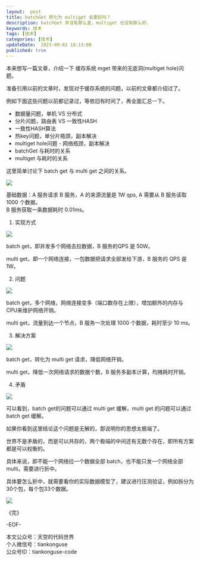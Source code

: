 ```yaml
---   
layout:  post  
title: batchGet 转化为 multiget 会更好吗？   
description: batchGet 并没有那么差，multiget 也没有那么好。  
keywords: 技术  
tags: [技术]    
categories: [技术]  
updateDate:  2023-09-02 18:13:00  
published: true  
---  
```



本来想写一篇文章，介绍一下 缓存系统 mget 带来的无底洞(multiget hole)问题。  

准备引用以前的文章时，发现对于缓存系统的问题，以前的文章都介绍过了。  


例如下面这些问题以前都记录过，等依旧有时间了，再全面汇总一下。  


- 数据量问题，单机 VS 分布式  
- 分片问题，路由表 VS 一致性HASH  
- 一致性HASH算法  
- 热key问题，单分片瓶颈，副本解决  
- multiget hole问题 - 网络瓶颈，副本解决  
- batchGet 与耗时的关系  
- multiget 与耗时的关系  


这里简单讨论下 batch get 与 multi get 之间的关系。  



![](https://res2023.tiankonguse.com/images/2023/09/02/001.png)


基础数据：A 服务请求 B 服务，A 的来源流量是 1W qps, A 需要从 B 服务读取 1000 个数据。  
B 服务获取一条数据耗时 0.01ms。  


1. 实现方式  


![](https://res2023.tiankonguse.com/images/2023/09/02/002.png)


batch get，即并发多个网络去拉数据，B 服务的QPS 是 50W。   


multi get，即一个网络连接，一包数据把请求全部发给下游，B 服务的 QPS 是 1W。  


2. 问题  


![](https://res2023.tiankonguse.com/images/2023/09/02/003.png)


batch get，多个网络，网络连接变多（端口数存在上限），增加额外的内存与CPU来维护网络开销。  


multi get，流量到达一个节点，B 服务一次处理 1000 个数据，耗时至少 10 ms。  


3. 解决方案  


![](https://res2023.tiankonguse.com/images/2023/09/02/004.png)


batch get，转化为 multi get 请求，降低网络开销。  


multi get，降低一次网络请求的数据个数，B 服务多副本计算，均摊耗时开销。  


4. 矛盾  


![](https://res2023.tiankonguse.com/images/2023/09/02/005.png)



可以看到，batch get的问题可以通过 multi get 缓解，multi get 的问题可以通过 batch get 缓解。  


如果你看到这里结论这个问题是无解的，那说明你的思想太极端了。  


世界不是矛盾的，而是可以共存的，两个极端的中间还有无数个存在，即所有方案都是可以权衡的。  


具体来说，即不能一个网络拉一个数据全部 batch，也不能只发一个网络全部 multi，需要进行折中。  


具体要怎么折中，就需要看你的实际数据模型了，建议进行压测验证，例如拆分为 30个包，每个包33个数据。  


![](https://res2023.tiankonguse.com/images/2023/09/02/006.png)


《完》  


-EOF-  



本文公众号：天空的代码世界  
个人微信号：tiankonguse  
公众号ID：tiankonguse-code  
  

